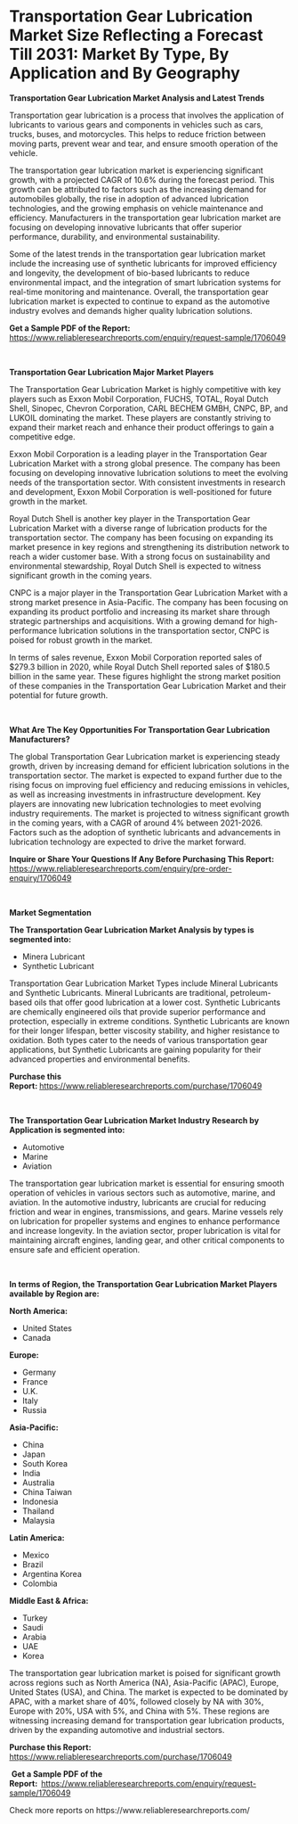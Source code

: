 <p><h1>Transportation Gear Lubrication Market Size Reflecting a Forecast Till 2031: Market By Type, By Application and By Geography</h1></p><p><strong>Transportation Gear Lubrication Market Analysis and Latest Trends</strong></p>
<p><p>Transportation gear lubrication is a process that involves the application of lubricants to various gears and components in vehicles such as cars, trucks, buses, and motorcycles. This helps to reduce friction between moving parts, prevent wear and tear, and ensure smooth operation of the vehicle.</p><p>The transportation gear lubrication market is experiencing significant growth, with a projected CAGR of 10.6% during the forecast period. This growth can be attributed to factors such as the increasing demand for automobiles globally, the rise in adoption of advanced lubrication technologies, and the growing emphasis on vehicle maintenance and efficiency. Manufacturers in the transportation gear lubrication market are focusing on developing innovative lubricants that offer superior performance, durability, and environmental sustainability.</p><p>Some of the latest trends in the transportation gear lubrication market include the increasing use of synthetic lubricants for improved efficiency and longevity, the development of bio-based lubricants to reduce environmental impact, and the integration of smart lubrication systems for real-time monitoring and maintenance. Overall, the transportation gear lubrication market is expected to continue to expand as the automotive industry evolves and demands higher quality lubrication solutions.</p></p>
<p><strong>Get a Sample PDF of the Report:&nbsp;</strong> <a href="https://www.reliableresearchreports.com/enquiry/request-sample/1706049">https://www.reliableresearchreports.com/enquiry/request-sample/1706049</a></p>
<p>&nbsp;</p>
<p><strong>Transportation Gear Lubrication Major Market Players</strong></p>
<p><p>The Transportation Gear Lubrication Market is highly competitive with key players such as Exxon Mobil Corporation, FUCHS, TOTAL, Royal Dutch Shell, Sinopec, Chevron Corporation, CARL BECHEM GMBH, CNPC, BP, and LUKOIL dominating the market. These players are constantly striving to expand their market reach and enhance their product offerings to gain a competitive edge.</p><p>Exxon Mobil Corporation is a leading player in the Transportation Gear Lubrication Market with a strong global presence. The company has been focusing on developing innovative lubrication solutions to meet the evolving needs of the transportation sector. With consistent investments in research and development, Exxon Mobil Corporation is well-positioned for future growth in the market.</p><p>Royal Dutch Shell is another key player in the Transportation Gear Lubrication Market with a diverse range of lubrication products for the transportation sector. The company has been focusing on expanding its market presence in key regions and strengthening its distribution network to reach a wider customer base. With a strong focus on sustainability and environmental stewardship, Royal Dutch Shell is expected to witness significant growth in the coming years.</p><p>CNPC is a major player in the Transportation Gear Lubrication Market with a strong market presence in Asia-Pacific. The company has been focusing on expanding its product portfolio and increasing its market share through strategic partnerships and acquisitions. With a growing demand for high-performance lubrication solutions in the transportation sector, CNPC is poised for robust growth in the market.</p><p>In terms of sales revenue, Exxon Mobil Corporation reported sales of $279.3 billion in 2020, while Royal Dutch Shell reported sales of $180.5 billion in the same year. These figures highlight the strong market position of these companies in the Transportation Gear Lubrication Market and their potential for future growth.</p></p>
<p>&nbsp;</p>
<p><strong>What Are The Key Opportunities For Transportation Gear Lubrication Manufacturers?</strong></p>
<p><p>The global Transportation Gear Lubrication market is experiencing steady growth, driven by increasing demand for efficient lubrication solutions in the transportation sector. The market is expected to expand further due to the rising focus on improving fuel efficiency and reducing emissions in vehicles, as well as increasing investments in infrastructure development. Key players are innovating new lubrication technologies to meet evolving industry requirements. The market is projected to witness significant growth in the coming years, with a CAGR of around 4% between 2021-2026. Factors such as the adoption of synthetic lubricants and advancements in lubrication technology are expected to drive the market forward.</p></p>
<p><strong>Inquire or Share Your Questions If Any Before Purchasing This Report:</strong> <a href="https://www.reliableresearchreports.com/enquiry/pre-order-enquiry/1706049">https://www.reliableresearchreports.com/enquiry/pre-order-enquiry/1706049</a></p>
<p>&nbsp;</p>
<p><strong>Market Segmentation</strong></p>
<p><strong>The Transportation Gear Lubrication Market Analysis by types is segmented into:</strong></p>
<p><ul><li>Minera Lubricant</li><li>Synthetic Lubricant</li></ul></p>
<p><p>Transportation Gear Lubrication Market Types include Mineral Lubricants and Synthetic Lubricants. Mineral Lubricants are traditional, petroleum-based oils that offer good lubrication at a lower cost. Synthetic Lubricants are chemically engineered oils that provide superior performance and protection, especially in extreme conditions. Synthetic Lubricants are known for their longer lifespan, better viscosity stability, and higher resistance to oxidation. Both types cater to the needs of various transportation gear applications, but Synthetic Lubricants are gaining popularity for their advanced properties and environmental benefits.</p></p>
<p><strong>Purchase this Report:&nbsp;</strong><a href="https://www.reliableresearchreports.com/purchase/1706049">https://www.reliableresearchreports.com/purchase/1706049</a></p>
<p>&nbsp;</p>
<p><strong>The Transportation Gear Lubrication Market Industry Research by Application is segmented into:</strong></p>
<p><ul><li>Automotive</li><li>Marine</li><li>Aviation</li></ul></p>
<p><p>The transportation gear lubrication market is essential for ensuring smooth operation of vehicles in various sectors such as automotive, marine, and aviation. In the automotive industry, lubricants are crucial for reducing friction and wear in engines, transmissions, and gears. Marine vessels rely on lubrication for propeller systems and engines to enhance performance and increase longevity. In the aviation sector, proper lubrication is vital for maintaining aircraft engines, landing gear, and other critical components to ensure safe and efficient operation.</p></p>
<p>&nbsp;</p>
<p><strong>In terms of Region, the Transportation Gear Lubrication Market Players available by Region are:</strong></p>
<p>
    <p> <strong> North America: </strong>
        <ul>
            <li>United States</li>
            <li>Canada</li>
        </ul>
        </p> 
    <p> <strong> Europe: </strong>
        <ul>
            <li>Germany</li>
            <li>France</li>
            <li>U.K.</li>
            <li>Italy</li>
            <li>Russia</li>
        </ul>
        </p> 
    <p> <strong> Asia-Pacific: </strong>
        <ul>
            <li>China</li>
            <li>Japan</li>
            <li>South Korea</li>
            <li>India</li>
            <li>Australia</li>
            <li>China Taiwan</li>
            <li>Indonesia</li>
            <li>Thailand</li>
            <li>Malaysia</li>
        </ul>
        </p> 
    <p> <strong> Latin America: </strong>
        <ul>
            <li>Mexico</li>
            <li>Brazil</li>
            <li>Argentina Korea</li>
            <li>Colombia</li>
        </ul>
        </p> 
    <p> <strong> Middle East & Africa: </strong>
        <ul>
            <li>Turkey</li>
            <li>Saudi</li>
            <li>Arabia</li>
            <li>UAE</li>
            <li>Korea</li>
        </ul>
    </p>
    </p>
<p><p>The transportation gear lubrication market is poised for significant growth across regions such as North America (NA), Asia-Pacific (APAC), Europe, United States (USA), and China. The market is expected to be dominated by APAC, with a market share of 40%, followed closely by NA with 30%, Europe with 20%, USA with 5%, and China with 5%. These regions are witnessing increasing demand for transportation gear lubrication products, driven by the expanding automotive and industrial sectors.</p></p>
<p><strong>Purchase this Report: </strong><a href="https://www.reliableresearchreports.com/purchase/1706049">https://www.reliableresearchreports.com/purchase/1706049</a></p>
<p>&nbsp;<strong>Get a Sample PDF of the Report:&nbsp;&nbsp;</strong><a href="https://www.reliableresearchreports.com/enquiry/request-sample/1706049">https://www.reliableresearchreports.com/enquiry/request-sample/1706049</a></p>
<p><strong></strong></p>
<p>Check more reports on https://www.reliableresearchreports.com/</p>
